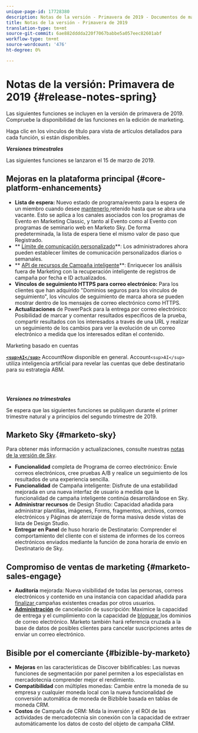 ```yaml
---
unique-page-id: 17728380
description: Notas de la versión - Primavera de 2019 - Documentos de marketing - Documentación del producto
title: Notas de la versión - Primavera de 2019
translation-type: tm+mt
source-git-commit: 6ae882dddda220f7067babbe5a057eec82601abf
workflow-type: tm+mt
source-wordcount: '476'
ht-degree: 0%

---
```



# Notas de la versión: Primavera de 2019 {#release-notes-spring}

Las siguientes funciones se incluyen en la versión de primavera de 2019. Compruebe la disponibilidad de las funciones en la edición de marketing.

Haga clic en los vínculos de título para vista de artículos detallados para cada función, si están disponibles.

***Versiones trimestrales***

Las siguientes funciones se lanzaron el 15 de marzo de 2019.

## Mejoras en la plataforma principal {#core-platform-enhancements}

* **Lista de espera:** Nuevo estado de programa/evento para la espera de un miembro cuando desee  [mantenerlo ](../../product-docs/core-marketo-concepts/smart-campaigns/program-flow-actions/change-program-status.md) retenido hasta que se abra una vacante. Esto se aplica a los canales asociados con los programas de Evento en Marketing Classic, y tanto al Evento como al Evento con programas de seminario web en Marketo Sky. De forma predeterminada, la lista de espera tiene el mismo valor de paso que Registrado.
* ** [Límite de comunicación personalizado](../../product-docs/administration/email-setup/enable-communication-limits.md)**: Los administradores ahora pueden establecer límites de comunicación personalizados diarios o semanales.
* ** [API de recursos de Campaña inteligente](https://developers.marketo.com/rest-api/assets/campaigns/)**: Enriquecer los análisis fuera de Marketing con la recuperación inteligente de registros de campaña por fecha e ID actualizados.
* **Vínculos de seguimiento HTTPS para correo electrónico:** Para los clientes que han adquirido &quot;Dominios seguros para los vínculos de seguimiento&quot;, los vínculos de seguimiento de marca ahora se pueden mostrar dentro de los mensajes de correo electrónico como HTTPS.
* **Actualizaciones** de PowerPack para la entrega por correo electrónico: Posibilidad de marcar y comentar resultados específicos de la prueba, compartir resultados con los interesados a través de una URL y realizar un seguimiento de los cambios para ver la evolución de un correo electrónico a medida que los interesados editan el contenido.

Marketing basado en cuentas

**[`<sup>AI</sup>`](../../product-docs/account-based-marketing/account-profiling/account-profiling-ranking-and-tuning.md)** AccountNow disponible en general. Account`<sup>AI</sup>` utiliza inteligencia artificial para revelar las cuentas que debe destinatario para su estrategia ABM.

<br> 

***Versiones no trimestrales***

Se espera que las siguientes funciones se publiquen durante el primer trimestre natural y a principios del segundo trimestre de 2019.

## Marketo Sky {#marketo-sky}

Para obtener más información y actualizaciones, consulte nuestras [notas de la versión de Sky](https://help.marketo.com/hc/en-us/articles/360015760534-Q1-Releases).

* **Funcionalidad** completa de Programa de correo electrónico: Envíe correos electrónicos, cree pruebas A/B y realice un seguimiento de los resultados de una experiencia sencilla.
* **Funcionalidad** de Campaña inteligente: Disfrute de una estabilidad mejorada en una nueva interfaz de usuario a medida que la funcionalidad de campaña inteligente continúa desarrollándose en Sky.
* **Administrar recursos** de Design Studio: Capacidad añadida para administrar plantillas, imágenes, Forms, fragmentos, archivos, correos electrónicos y Páginas de aterrizaje de forma masiva desde vistas de lista de Design Studio.
* **Entregar en Panel** de huso horario de Destinatario: Comprender el comportamiento del cliente con el sistema de informes de los correos electrónicos enviados mediante la función de zona horaria de envío en Destinatario de Sky.

## Compromiso de ventas de marketing {#marketo-sales-engage}

* **Auditoría** mejorada: Nueva visibilidad de todas las personas, correos electrónicos y  [](../../product-docs/marketo-sales-connect/templates/view-template-list-as-a-another-user.md) contenido en una instancia con capacidad añadida para  [finalizar ](../../product-docs/marketo-sales-connect/campaigns/view-campaigns-list-as-another-user.md)campañas existentes creadas por otros usuarios.
* **[Administración](../../product-docs/marketo-sales-connect/email/unsubscribes/marketo-unsubscribe-check.md)** de cancelación de suscripción: Maximice la capacidad de entrega y el cumplimiento con la capacidad de  [bloquear ](../../product-docs/marketo-sales-connect/admin/blocked-domains.md) los dominios de correo electrónico. Marketo también hará referencia cruzada a la base de datos de posibles clientes para cancelar suscripciones antes de enviar un correo electrónico.

## Bisible por el comerciante {#bizible-by-marketo}

* **Mejoras** en las características de Discover biblificables: Las nuevas funciones de segmentación por panel permiten a los especialistas en mercadotecnia comprender mejor el rendimiento.
* **Compatibilidad** con múltiples monedas: Cambie entre la moneda de su empresa y cualquier moneda local con la nueva funcionalidad de conversión automática de moneda de Bizbible basada en tablas de moneda CRM.
* **Costos** de Campaña de CRM: Mida la inversión y el ROI de las actividades de mercadotecnia sin conexión con la capacidad de extraer automáticamente los datos de costo del objeto de campaña CRM.


